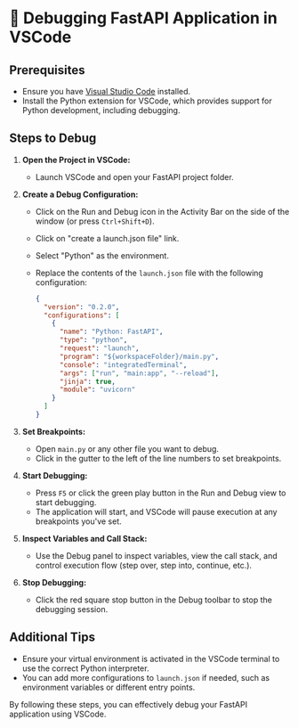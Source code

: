 # 🐞 Debugging FastAPI Application in VSCode

## Prerequisites

- Ensure you have [Visual Studio Code](https://code.visualstudio.com/) installed.
- Install the Python extension for VSCode, which provides support for Python development, including debugging.

## Steps to Debug

1. **Open the Project in VSCode:**

   - Launch VSCode and open your FastAPI project folder.

2. **Create a Debug Configuration:**

   - Click on the Run and Debug icon in the Activity Bar on the side of the window (or press `Ctrl+Shift+D`).
   - Click on "create a launch.json file" link.
   - Select "Python" as the environment.
   - Replace the contents of the `launch.json` file with the following configuration:

     ```json
     {
       "version": "0.2.0",
       "configurations": [
         {
           "name": "Python: FastAPI",
           "type": "python",
           "request": "launch",
           "program": "${workspaceFolder}/main.py",
           "console": "integratedTerminal",
           "args": ["run", "main:app", "--reload"],
           "jinja": true,
           "module": "uvicorn"
         }
       ]
     }
     ```

3. **Set Breakpoints:**

   - Open `main.py` or any other file you want to debug.
   - Click in the gutter to the left of the line numbers to set breakpoints.

4. **Start Debugging:**

   - Press `F5` or click the green play button in the Run and Debug view to start debugging.
   - The application will start, and VSCode will pause execution at any breakpoints you've set.

5. **Inspect Variables and Call Stack:**

   - Use the Debug panel to inspect variables, view the call stack, and control execution flow (step over, step into, continue, etc.).

6. **Stop Debugging:**

   - Click the red square stop button in the Debug toolbar to stop the debugging session.

## Additional Tips

- Ensure your virtual environment is activated in the VSCode terminal to use the correct Python interpreter.
- You can add more configurations to `launch.json` if needed, such as environment variables or different entry points.

By following these steps, you can effectively debug your FastAPI application using VSCode.
